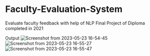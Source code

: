 # Faculty-Evaluation-System
Evaluate faculty feedback with help of NLP 
Final Project of Diploma completed in 2021


Output
![Screenshot from 2023-05-23 16-54-45](https://github.com/nullblocks/Faculty-Evaluation-System/assets/110848103/5923cfbc-21a0-40e8-b169-9b8f5c378921)
![Screenshot from 2023-05-23 16-55-27](https://github.com/nullblocks/Faculty-Evaluation-System/assets/110848103/0b2da078-fb15-41cc-a3eb-3afea5236f75)
![Screenshot from 2023-05-23 16-55-47](https://github.com/nullblocks/Faculty-Evaluation-System/assets/110848103/b90c903b-cb66-447c-9bf2-5384cde1b9ef)
